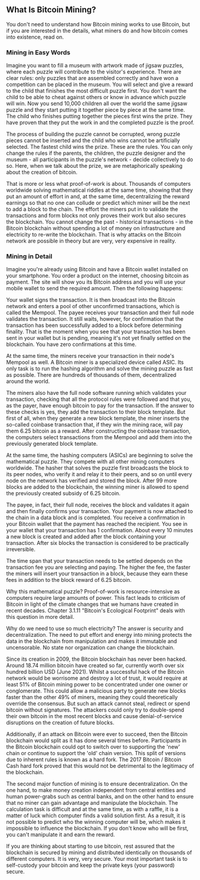 ## What Is Bitcoin Mining?
You don't need to understand how Bitcoin mining works to use Bitcoin, but if you are interested in the details, what miners do and how bitcoin comes into existence, read on.

### Mining in Easy Words
Imagine you want to fill a museum with artwork made of jigsaw puzzles, where each puzzle will contribute to the visitor's experience. There are clear rules: only puzzles that are assembled correctly and have won a competition can be placed in the museum. You will select and give a reward to the child that finishes the most difficult puzzle first. You don't want the child to be able to cheat against others or know in advance which puzzle will win. Now you send 10,000 children all over the world the same jigsaw puzzle and they start putting it together piece by piece at the same time. The child who finishes putting together the pieces first wins the prize. They have proven that they put the work in and the completed puzzle is the proof.

The process of building the puzzle cannot be corrupted, wrong puzzle pieces cannot be inserted and the child who wins cannot be artificially selected. The fastest child wins the prize. These are the rules. You can only change the rules if the parents, the children, the puzzle designer and the museum - all participants in the puzzle's network - decide collectively to do so. Here, when we talk about the prize, we are metaphorically speaking about the creation of bitcoin.

That is more or less what proof-of-work is about. Thousands of computers worldwide solving mathematical riddles at the same time, showing that they put an amount of effort in and, at the same time, decentralizing the reward earnings so that no one can collude or predict which miner will be the next to add a block to the chain. The effort the miners put in to validate the transactions and form blocks not only proves their work but also secures the blockchain. You cannot change the past - historical transactions - in the Bitcoin blockchain without spending a lot of money on infrastructure and electricity to re-write the blockchain. That is why attacks on the Bitcoin network are possible in theory but are very, very expensive in reality.

### Mining in Detail

Imagine you're already using Bitcoin and have a Bitcoin wallet installed on your smartphone. You order a product on the internet, choosing bitcoin as payment. The site will show you its Bitcoin address and you will use your mobile wallet to send the required amount. Then the following happens:

Your wallet signs the transaction. It is then broadcast into the Bitcoin network and enters a pool of other unconfirmed transactions, which is called the Mempool. The payee receives your transaction and their full node validates the transaction. It still waits, however, for confirmation that the transaction has been successfully added to a block before determining finality. That is the moment when you see that your transaction has been sent in your wallet but is pending, meaning it's not yet finally settled on the blockchain. You have zero confirmations at this time.

At the same time, the miners receive your transaction in their node's Mempool as well. A Bitcoin miner is a specialized device called ASIC. Its only task is to run the hashing algorithm and solve the mining puzzle as fast as possible. There are hundreds of thousands of them, decentralized around the world.

The miners also have the full node software running which validates your transaction, checking that all the protocol rules were followed and that you, as the payer, have enough bitcoin to pay for the transaction. If the answer to these checks is yes, they add the transaction to their block template. But first of all, when they generate a new block template, the miner inserts the so-called coinbase transaction that, if they win the mining race, will pay them 6.25 bitcoin as a reward. After constructing the coinbase transaction, the computers select transactions from the Mempool and add them into the previously generated block template.

At the same time, the hashing computers (ASICs) are beginning to solve the mathematical puzzle. They compete with all other mining computers worldwide. The hasher that solves the puzzle first broadcasts the block to its peer nodes, who verify it and relay it to their peers, and so on until every node on the network has verified and stored the block. After 99 more blocks are added to the blockchain, the winning miner is allowed to spend the previously created subsidy of 6.25 bitcoin.

The payee, in fact, their full node, receives the block and validates it again and then finally confirms your transaction. Your payment is now attached to the chain in a data block and is completed. You receive a confirmation in your Bitcoin wallet that the payment has reached the recipient. You see in your wallet that your transaction has 1 confirmation. About every 10 minutes a new block is created and added after the block containing your transaction. After six blocks the transaction is considered to be practically irreversible.

The time span that your transaction needs to be settled depends on the transaction fee you are selecting and paying. The higher the fee, the faster the miners will insert your transaction in a block, because they earn these fees in addition to the block reward of 6.25 bitcoin.

Why this mathematical puzzle? Proof-of-work is resource-intensive as computers require large amounts of power. This fact leads to criticism of Bitcoin in light of the climate changes that we humans have created in recent decades. Chapter 3.1.11 "Bitcoin's Ecological Footprint" deals with this question in more detail.

Why do we need to use so much electricity? The answer is security and decentralization. The need to put effort and energy into mining protects the data in the blockchain from manipulation and makes it immutable and uncensorable. No state nor organization can change the blockchain.

Since its creation in 2009, the Bitcoin blockchain has never been hacked. Around 18.74 million bitcoin have created so far, currently worth over six hundred billion USD (June 2021). Whilst a successful hack of the Bitcoin network would be worrisome and destroy a lot of trust, it would require at least 51% of Bitcoin mining power to be concentrated under one owner or conglomerate. This could allow a malicious party to generate new blocks faster than the other 49% of miners, meaning they could theoretically override the consensus. But such an attack cannot steal, redirect or spend bitcoin without signatures. The attackers could only try to double-spend their own bitcoin in the most recent blocks and cause denial-of-service disruptions on the creation of future blocks. 

Additionally, if an attack on Bitcoin were ever to succeed, then the Bitcoin blockchain would split as it has done several times before. Participants in the Bitcoin blockchain could opt to switch over to supporting the 'new' chain or continue to support the 'old' chain version. This split of versions due to inherent rules is known as a hard fork. The 2017 Bitcoin / Bitcoin Cash hard fork proved that this would not be detrimental to the legitimacy of the blockchain.

The second major function of mining is to ensure decentralization. On the one hand, to make money creation independent from central entities and human power-grabs such as central banks, and on the other hand to ensure that no miner can gain advantage and manipulate the blockchain. The calculation task is difficult and at the same time, as with a raffle, it is a matter of luck which computer finds a valid solution first. As a result, it is not possible to predict who the winning computer will be, which makes it impossible to influence the blockchain. If you don't know who will be first, you can't manipulate it and earn the reward.

If you are thinking about starting to use bitcoin, rest assured that the blockchain is secured by mining and distributed identically on thousands of different computers. It is very, very secure. Your most important task is to self-custody your bitcoin and keep the private keys (your password) secure.
